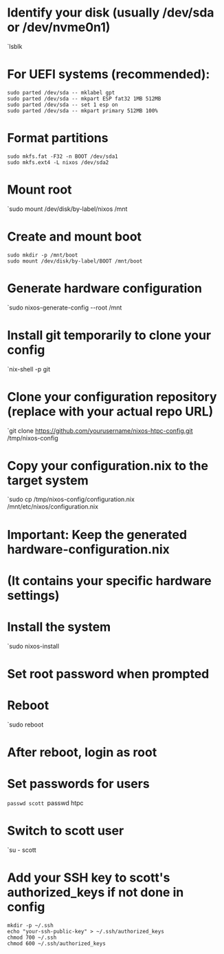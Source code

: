 # Identify your disk (usually /dev/sda or /dev/nvme0n1)
`lsblk

# For UEFI systems (recommended):
```
sudo parted /dev/sda -- mklabel gpt
sudo parted /dev/sda -- mkpart ESP fat32 1MB 512MB
sudo parted /dev/sda -- set 1 esp on
sudo parted /dev/sda -- mkpart primary 512MB 100%
```

# Format partitions
```
sudo mkfs.fat -F32 -n BOOT /dev/sda1
sudo mkfs.ext4 -L nixos /dev/sda2
```

# Mount root
`sudo mount /dev/disk/by-label/nixos /mnt

# Create and mount boot
```
sudo mkdir -p /mnt/boot
sudo mount /dev/disk/by-label/BOOT /mnt/boot
```

# Generate hardware configuration
`sudo nixos-generate-config --root /mnt

# Install git temporarily to clone your config
`nix-shell -p git

# Clone your configuration repository (replace with your actual repo URL)
`git clone https://github.com/yourusername/nixos-htpc-config.git /tmp/nixos-config

# Copy your configuration.nix to the target system
`sudo cp /tmp/nixos-config/configuration.nix /mnt/etc/nixos/configuration.nix

# Important: Keep the generated hardware-configuration.nix
# (It contains your specific hardware settings)

# Install the system
`sudo nixos-install

# Set root password when prompted

# Reboot
`sudo reboot

# After reboot, login as root
# Set passwords for users
`passwd scott
`passwd htpc

# Switch to scott user
`su - scott

# Add your SSH key to scott's authorized_keys if not done in config
```
mkdir -p ~/.ssh
echo "your-ssh-public-key" > ~/.ssh/authorized_keys
chmod 700 ~/.ssh
chmod 600 ~/.ssh/authorized_keys
```
